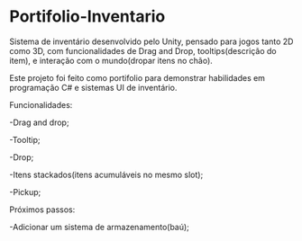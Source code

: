 # Portifolio-Inventario
Sistema de inventário desenvolvido pelo Unity, pensado para jogos tanto 2D como 3D, com funcionalidades de Drag and Drop, tooltips(descrição do item), e interação com o mundo(dropar itens no chão).

Este projeto foi feito como portifolio para demonstrar habilidades em programação C# e sistemas UI de inventário.

Funcionalidades:

-Drag and drop;

-Tooltip;

-Drop;

-Itens stackados(itens acumuláveis no mesmo slot);

-Pickup;


Próximos passos:

-Adicionar um sistema de armazenamento(baú);
